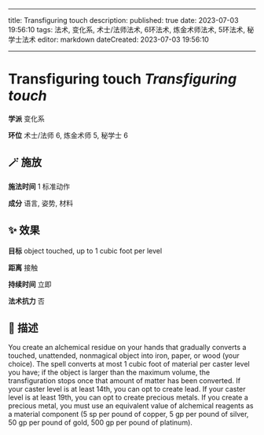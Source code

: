 
---
title: Transfiguring touch
description: 
published: true
date: 2023-07-03 19:56:10
tags: 法术, 变化系, 术士/法师法术, 6环法术, 炼金术师法术, 5环法术, 秘学士法术
editor: markdown
dateCreated: 2023-07-03 19:56:10

---

# **Transfiguring touch** *Transfiguring touch*

**学派** 变化系 

**环位** 术士/法师 6, 炼金术师 5, 秘学士 6

## 🪄 施放

**施法时间** 1 标准动作

**成分** 语言, 姿势, 材料

## ✨ 效果 

**目标** object touched, up to 1 cubic foot per level 

**距离** 接触  

**持续时间** 立即 

**法术抗力** 否

## 📖 描述

You create an alchemical residue on your hands that gradually converts a touched, unattended, nonmagical object into iron, paper, or wood (your choice). The spell converts at most 1 cubic foot of material per caster level you have; if the object is larger than the maximum volume, the transfiguration stops once that amount of matter has been converted. If your caster level is at least 14th, you can opt to create lead. If your caster level is at least 19th, you can opt to create precious metals. If you create a precious metal, you must use an equivalent value of alchemical reagents as a material component (5 sp per pound of copper, 5 gp per pound of silver, 50 gp per pound of gold, 500 gp per pound of platinum).
    